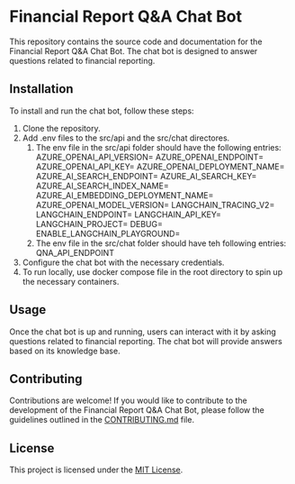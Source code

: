 # Financial Report Q&A Chat Bot

This repository contains the source code and documentation for the Financial Report Q&A Chat Bot. The chat bot is designed to answer questions related to financial reporting.

## Installation

To install and run the chat bot, follow these steps:

1. Clone the repository.
2. Add .env files to the src/api and the src/chat directores.  
    1. The env file in the src/api folder should have the following entries:
        AZURE_OPENAI_API_VERSION=
        AZURE_OPENAI_ENDPOINT=
        AZURE_OPENAI_API_KEY=
        AZURE_OPENAI_DEPLOYMENT_NAME=
        AZURE_AI_SEARCH_ENDPOINT=
        AZURE_AI_SEARCH_KEY=
        AZURE_AI_SEARCH_INDEX_NAME=
        AZURE_AI_EMBEDDING_DEPLOYMENT_NAME=
        AZURE_OPENAI_MODEL_VERSION=
        LANGCHAIN_TRACING_V2=
        LANGCHAIN_ENDPOINT=
        LANGCHAIN_API_KEY=
        LANGCHAIN_PROJECT=
        DEBUG=
        ENABLE_LANGCHAIN_PLAYGROUND=
    2.  The env file in the src/chat folder should have teh following entries:
        QNA_API_ENDPOINT
3. Configure the chat bot with the necessary credentials.
4. To run locally, use docker compose file in the root directory to spin up the necessary containers.  

## Usage

Once the chat bot is up and running, users can interact with it by asking questions related to financial reporting. The chat bot will provide answers based on its knowledge base.

## Contributing

Contributions are welcome! If you would like to contribute to the development of the Financial Report Q&A Chat Bot, please follow the guidelines outlined in the [CONTRIBUTING.md](./CONTRIBUTING.md) file.

## License

This project is licensed under the [MIT License](./LICENSE).
